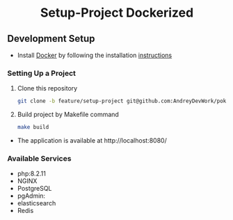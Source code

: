 <h1 align="center">Setup-Project Dockerized</h1>

## Development Setup

- Install [Docker](https://www.docker.com/) by following the
  installation [instructions](https://www.docker.com/get-started/)

### Setting Up a Project

1. Clone this repository

    ```bash
    git clone -b feature/setup-project git@github.com:AndreyDevWork/pokemons.git
    ```
2. Build project by Makefile command

    ```bash
    make build
    ```

- The application is available at http://localhost:8080/

### Available Services

- php:8.2.11
- NGINX
- PostgreSQL
- pgAdmin:
- elasticsearch
- Redis
